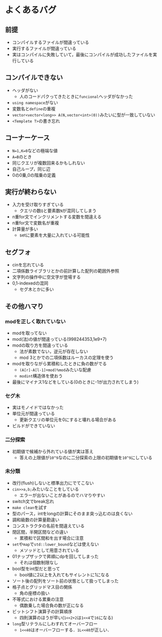 # よくあるバグ
## 前提
- コンパイルするファイルが間違っている
- 実行するファイルが間違っている
- 実はコンパイルに失敗していて，最後にコンパイルが成功したファイルを実行している

## コンパイルできない
- ヘッダがない
    - 人のコードパクってきたときに`funcional`ヘッダがなかった
- `using namespace`がない
- 変数名と`define`の重複
- `vector<vector<long>> A(N,vector<int>(0))`みたいに型が一致していない
- `<Templete T>`の書き忘れ

## コーナーケース
- `N=1,K=0`などの極端な値
- `A=B`のとき
- 同じクエリが複数回来るかもしれない
- 自己ループ，同じ辺
- 0の0乗,0の階乗の定義

## 実行が終わらない
- 入力を受け取りすぎている
    - クエリの数`Q`と要素数`N`が混同してしまう
- n重for文でインクリメントする変数を間違える
- n重for文で変数名が重複
- 計算量が多い
    - setに要素を大量に入れている可能性

## セグフォ
- cinを忘れている
- 二項係数ライブラリとかの前計算した配列の範囲外参照
- 文字列の操作中に空文字が登場する
- 0,1-indexedの混同
  - セグ木とかに多い

## その他ハマり
### modを正しく取れていない
- modを取ってない
- mod(法)の値が間違っている(998244353,1e9+7)
- modの取り方を間違っている
    - 法が素数でない，逆元が存在しない
    - mod 3とかでの二項係数はルーカスの定理を使う
- modを取りながら累積和したときに負の数がでる
    - `(A[r]-A[l-1]+mod)%mod`みたいな配慮
    - `modint`構造体を使おう
- 最後にマイナス1などをしている(0のときに-1が出力されてしまう)

### セグ木
- 実はモノイドではなかった
- 単位元が間違っている
  - 更新クエリの単位元を$0$にすると壊れる場合がある
- ビルドができていない

### 二分探索
- 初期値で候補から外れている値が実は答え
  - 答えの上限値が`10^9`なのに二分探索の上限の初期値を`10^9`にしている

### 未分類
- 改行(flush)しないと標準出力にでてこない
- `cin>>a,b;`みたいなことをしている
    - エラーが出ないことがあるのでハマりやすい
- switch文でbreak忘れ
- `make clean`を試す
- 型のパース，intをlongの計算にそのまま突っ込むのは良くない
- 調和級数の計算量勘違い
- コンストラクタの名前を間違えている
- 閉区間，半開区間などの違い
  - 累積和で区間和を出す場合に注意
- `set`や`map`で`std::lower_bound`などは使えない
    - メソッドとして用意されている
- 01ナップザックで昇順にdpを回してしまった
    - それは個数制限なし
- bool型をint型だと思って
    - bool値に2以上を入れてもサイレントに1になる
- ソート後の配列をソート前の状態として扱ってしまった
- 格子点とグリッドマス目の関係
    - 角の座標の扱い
- 不等式における累乗の注意
    - 偶数乗した場合負の数が正になる
- ビットシフト演算子の計算順序
    - 四則演算のほうが早い(`1<<2+2`は`1<<4`で`16`になる)
- `long`型リテラルにしわすれてオーバーフロー
    - `1<<40`はオーバーフローする．`1L<<40`が正しい．




